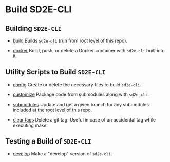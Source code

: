 # Build SD2E-CLI

## Building `SD2E-CLI`
* [build](build.sh) Builds `sd2e-cli` (run from root level of this repo).

* [docker](docker.sh) Build, push, or delete a Docker container with `sd2e-cli`
  built into it.


## Utility Scripts to Build `SD2E-CLI`
* [config](config.sh) Create or delete the necessary files to build `sd2e-cli`.

* [customize](customize.sh) Package code from submodules along with `sd2e-cli`. 

* [submodules](submodules.sh) Update and get a given branch for any submodules
  included at the root level of this repo.

* [clear tags](cleartags.sh) Delete a git tag. Useful in case of an accidental
  tag while executing make.
  
## Testing a Build of `SD2E-CLI`
* [develop](develop.sh) Make a "develop" version of `sd2e-cli`.
